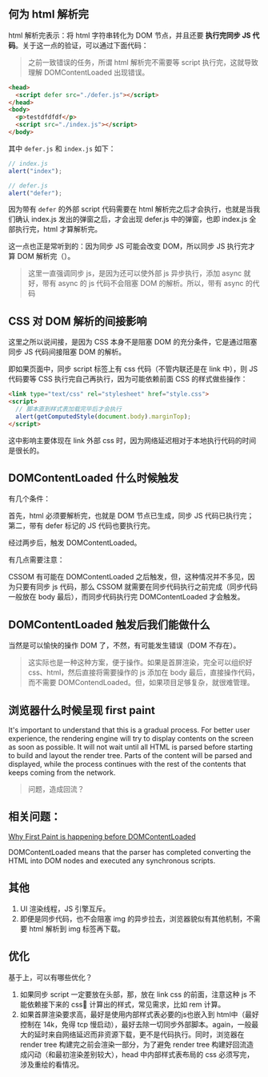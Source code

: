 ## 何为 html 解析完

html 解析完表示：将 html 字符串转化为 DOM 节点，并且还要 **执行完同步 JS 代码**。关于这一点的验证，可以通过下面代码：

> 之前一致错误的任务，所谓 html 解析完不需要等 script 执行完，这就导致理解 DOMContentLoaded 出现错误。

```html
<head>
  <script defer src="./defer.js"></script>
</head>
<body>
  <p>testdfdfdf</p>
  <script src="./index.js"></script>
</body>
```


其中 `defer.js` 和 `index.js` 如下：

```js
// index.js
alert("index");
```

```js
// defer.js
alert("defer");
```

因为带有 `defer` 的外部 script 代码需要在 html 解析完之后才会执行，也就是当我们确认 index.js 发出的弹窗之后，才会出现 defer.js 中的弹窗，也即 index.js 全部执行完，html 才算解析完。

这一点也正是常听到的：因为同步 JS 可能会改变 DOM，所以同步 JS 执行完才算 DOM 解析完（）。

> 这里一直强调同步 js，是因为还可以使外部 js 异步执行，添加 async 就好，带有 async 的 js 代码不会阻塞 DOM 的解析。所以，带有 async 的代码


## CSS 对 DOM 解析的间接影响

这里之所以说间接，是因为 CSS 本身不是阻塞 DOM 的充分条件，它是通过阻塞同步 JS 代码间接阻塞 DOM 的解析。

即如果页面中，同步 script 标签上有 css 代码（不管内联还是在 link 中），则 JS 代码要等 CSS 执行完自己再执行，因为可能依赖前面 CSS 的样式做些操作：

```html
<link type="text/css" rel="stylesheet" href="style.css">
<script>
  // 脚本直到样式表加载完毕后才会执行
  alert(getComputedStyle(document.body).marginTop);
</script>
```

这中影响主要体现在 link 外部 css 时，因为网络延迟相对于本地执行代码的时间是很长的。

## DOMContentLoaded 什么时候触发

有几个条件：

首先，html 必须要解析完，也就是 DOM 节点已生成，同步 JS 代码已执行完；
第二，带有 defer 标记的 JS 代码也要执行完。

经过两步后，触发 DOMContentLoaded。

有几点需要注意：

CSSOM 有可能在 DOMContentLoaded 之后触发，但，这种情况并不多见，因为只要有同步 js 代码，那么 CSSOM 就需要在同步代码执行之前完成（同步代码一般放在 body 最后），而同步代码执行完 DOMContentLoaded 才会触发。

## DOMContentLoaded 触发后我们能做什么

当然是可以愉快的操作 DOM 了，不然，有可能发生错误（DOM 不存在）。

> 这实际也是一种这种方案，便于操作。如果是首屏渲染，完全可以组织好 css、html，然后直接将需要操作的 js 添加在 body 最后，直接操作代码，而不需要 DOMContendLoaded。但，如果项目足够复杂，就很难管理。

## 浏览器什么时候呈现 first paint

It's important to understand that this is a gradual process. For better user experience, the rendering engine will try to display contents on the screen as soon as possible. It will not wait until all HTML is parsed before starting to build and layout the render tree. Parts of the content will be parsed and displayed, while the process continues with the rest of the contents that keeps coming from the network.

> 问题，造成回流？

## 相关问题：

[Why First Paint is happening before DOMContentLoaded](https://stackoverflow.com/questions/34289535/why-first-paint-is-happening-before-domcontentloaded)

DOMContentLoaded means that the parser has completed converting the HTML into DOM nodes and executed any synchronous scripts.

## 其他

1. UI 渲染线程，JS 引擎互斥。
2. 即便是同步代码，也不会阻塞 img 的异步拉去，浏览器貌似有其他机制，不需要 html 解析到 img 标签再下载。

## 优化

基于上，可以有哪些优化？

1. 如果同步 script 一定要放在头部，那，放在 link css 的前面，注意这种 js 不能依赖接下来的 css 计算出的样式，常见需求，比如 rem 计算。
2. 如果首屏渲染要求高，最好是使用内部样式表必要的js也嵌入到 html中（最好控制在 14k，免得 tcp 慢启动），最好去除一切同步外部脚本。again，一般最大的延时来自网络延迟而非资源下载，更不是代码执行。同时，浏览器在 render tree 构建完之前会渲染一部分，为了避免 render tree 构建好回流造成闪动（和最初渲染差别较大），head 中内部样式表布局的 css 必须写完，涉及重绘的看情况。

